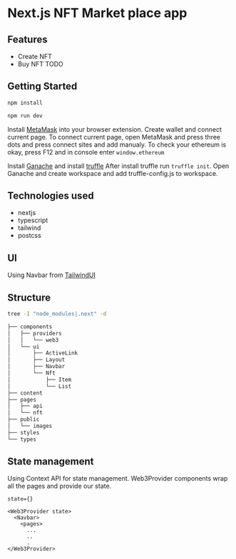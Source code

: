 # Next.js NFT Market place app

## Features
 - Create NFT
 - Buy NFT
 TODO

## Getting Started


```bash
npm install

npm run dev
```

Install [MetaMask](https://chrome.google.com/webstore/detail/metamask/nkbihfbeogaeaoehlefnkodbefgpgknn) into your browser extension.
Create wallet and connect current page. To connect current page, open MetaMask and press three dots and press connect sites and add manualy.
To check your ethereum is okay, press F12 and in console enter `window.ethereum`

Install [Ganache](https://trufflesuite.com/ganache/) and install [truffle](https://trufflesuite.com/docs/truffle/how-to/install/)
After install truffle run `truffle init`. Open Ganache and create workspace and add truffle-config.js to workspace.

## Technologies used

- nextjs
- typescript
- tailwind
- postcss

## UI

Using Navbar from [TailwindUI](https://tailwindui.com/components/application-ui/navigation/navbars)

## Structure

```bash
tree -I "node_modules|.next" -d

├── components
│   ├── providers
│   │   └── web3
│   └── ui
│       ├── ActiveLink
│       ├── Layout
│       ├── Navbar
│       └── Nft
│           ├── Item
│           └── List
├── content
├── pages
│   ├── api
│   └── nft
├── public
│   └── images
├── styles
└── types
```

## State management

Using Context API for state management. Web3Provider components wrap all the pages and provide our state.

```
state={}

<Web3Provider state>
  <Navbar>
    <pages>
      ...
      ..
      .
</Web3Provider>
```
